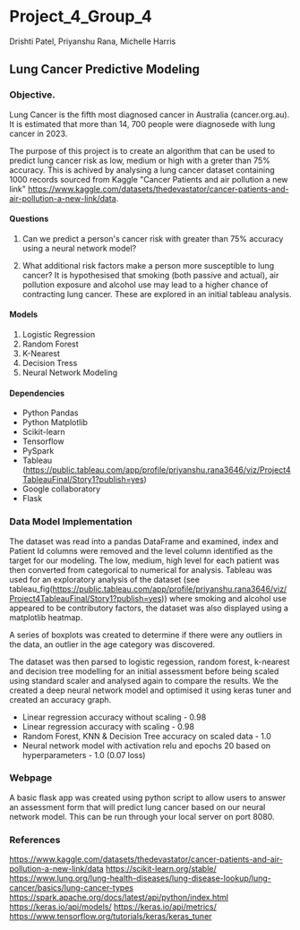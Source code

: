 # Project_4_Group_4
Drishti Patel, Priyanshu Rana, Michelle Harris

## Lung Cancer Predictive Modeling

### Objective.
Lung Cancer is the fifth most diagnosed cancer in Australia (cancer.org.au). It is estimated that more than 14, 700 people were diagnosede with lung cancer in 2023.

The purpose of this project is to create an algorithm that can be used to predict lung cancer risk as low, medium or high with a greter than 75% accuracy. This is achived by analysing a lung cancer dataset containing 1000 records sourced from Kaggle "Cancer Patients and air pollution a new link" https://www.kaggle.com/datasets/thedevastator/cancer-patients-and-air-pollution-a-new-link/data.

#### Questions
1. Can we predict a person's cancer risk with greater than 75% accuracy using a neural network model?

2. What additional risk factors make a person more susceptible to lung cancer? It is hypothesised that smoking (both passive and actual), air pollution exposure and alcohol use may lead to a higher chance of contracting lung cancer. These are explored in an initial tableau analysis. 

#### Models 
1. Logistic Regression
2. Random Forest
3. K-Nearest
4. Decision Tress
5. Neural Network Modeling

#### Dependencies
- Python Pandas
- Python Matplotlib
- Scikit-learn
- Tensorflow
- PySpark
- Tableau (https://public.tableau.com/app/profile/priyanshu.rana3646/viz/Project4TableauFinal/Story1?publish=yes)
- Google collaboratory
- Flask

### Data Model Implementation

The dataset was read into a pandas DataFrame and examined, index and Patient Id columns were removed and the level column identified as the target for our modeling. The low, medium, high level for each patient was then converted from categorical to numerical for analysis.
Tableau was used for an exploratory analysis of the dataset (see tableau_fig(https://public.tableau.com/app/profile/priyanshu.rana3646/viz/Project4TableauFinal/Story1?publish=yes)) where smoking and alcohol use appeared to be contributory factors, the dataset was also displayed using a matplotlib heatmap. 

A series of boxplots was created to determine if there were any outliers in the data, an outlier in the age category was discovered.

The dataset was then parsed to logistic regession, random forest, k-nearest and decision tree modelling for an initial assessment before being scaled using standard scaler and analysed again to compare the results. We the created a deep neural network model and optimised it using keras tuner and created an accuracy graph.
* Linear regression accuracy without scaling - 0.98
* Linear regression accuracy with scaling - 0.98
* Random Forest, KNN & Decision Tree accuracy on scaled data - 1.0
* Neural network model with activation relu and epochs 20 based on hyperparameters - 1.0 (0.07 loss)

### Webpage
A basic flask app was created using python script to allow users to answer an assessment form that will predict lung cancer based on our neural network model. This can be run through your local server on port 8080.

### References
https://www.kaggle.com/datasets/thedevastator/cancer-patients-and-air-pollution-a-new-link/data
https://scikit-learn.org/stable/
https://www.lung.org/lung-health-diseases/lung-disease-lookup/lung-cancer/basics/lung-cancer-types
https://spark.apache.org/docs/latest/api/python/index.html
https://keras.io/api/models/ 
https://keras.io/api/metrics/ 
https://www.tensorflow.org/tutorials/keras/keras_tuner 
